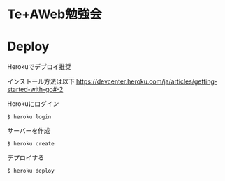 # Te+AWeb勉強会

# Deploy
Herokuでデプロイ推奨

インストール方法は以下
https://devcenter.heroku.com/ja/articles/getting-started-with-go#-2

Herokuにログイン
```
$ heroku login
```

サーバーを作成
```
$ heroku create
```

デプロイする
```
$ heroku deploy
```
